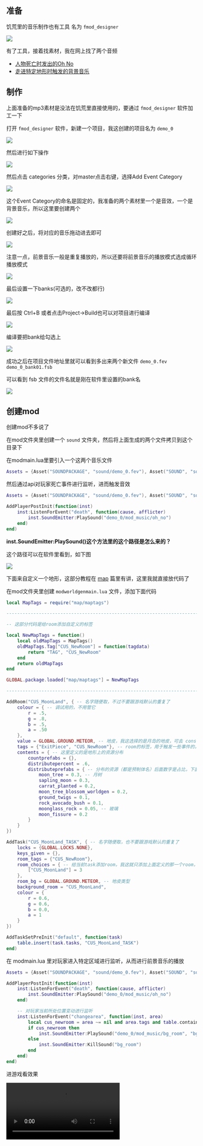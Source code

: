 ## 准备

饥荒里的音乐制作也有工具 名为 `fmod_designer`

![](images/20210731112322.png)

有了工具，接着找素材，我在网上找了两个音频

- [人物死亡时发出的Oh No](sound/oh_no.mp3)
- [走进特定地形时触发的背景音乐](sound/bg_room.mp3)

## 制作

上面准备的mp3素材是没法在饥荒里直接使用的，要通过 `fmod_designer` 软件加工一下

打开 `fmod_designer` 软件，新建一个项目，我这创建的项目名为 `demo_0`

![](images/20210731112839.png)

然后进行如下操作

![](images/20210731113253.png)

然后点击 categories 分类，对master点击右键，选择Add Event Category

![](images/20210731113334.png)

这个Event Category的命名是固定的，我准备的两个素材里一个是音效，一个是背景音乐，所以这里要创建两个

![](images/20210731113631.png)

创建好之后，将对应的音乐拖动进去即可

![](images/20210731113759.png)

注意一点，前景音乐一般是重复播放的，所以还要将前景音乐的播放模式选成循环播放模式

![](images/20210731115604.png)

最后设置一下banks(可选的，改不改都行)

![](images/20210731114059.png)

最后按 Ctrl+B 或者点击Project->Build也可以对项目进行编译

![](images/20210731114157.png)

编译要把bank给勾选上

![](images/20210731114249.png)

成功之后在项目文件地址里就可以看到多出来两个新文件 `demo_0.fev` `demo_0_bank01.fsb`

可以看到 fsb 文件的文件名就是刚在软件里设置的bank名

![](images/20210731114428.png)

## 创建mod

创建mod不多说了

在mod文件夹里创建一个 `sound` 文件夹，然后将上面生成的两个文件拷贝到这个目录下

在modmain.lua里要引入一个这两个音乐文件

```lua
Assets = {Asset("SOUNDPACKAGE", "sound/demo_0.fev"), Asset("SOUND", "sound/demo_0_bank01.fsb")}
```

然后通过api对玩家死亡事件进行监听，进而触发音效

```lua
Assets = {Asset("SOUNDPACKAGE", "sound/demo_0.fev"), Asset("SOUND", "sound/demo_0_bank01.fsb")}

AddPlayerPostInit(function(inst)
    inst:ListenForEvent("death", function(cause, afflicter)
        inst.SoundEmitter:PlaySound("demo_0/mod_music/oh_no")
    end)
end)
```

**inst.SoundEmitter:PlaySound()这个方法里的这个路径是怎么来的？**

这个路径可以在软件里看到，如下图

![](images/20210731115742.png)

下面来自定义一个地形，这部分教程在 [map](https://tomoya92.github.io/dstmod-tutorial/#/map) 篇里有讲，这里我就直接放代码了

在mod文件夹里创建 `modworldgenmain.lua` 文件，添加下面代码
```lua
local MapTags = require("map/maptags")

--------------------------------------------------------------------------------

-- 这部分代码是给room添加自定义的标签

local NewMapTags = function()
    local oldMapTags = MapTags()
    oldMapTags.Tag["CUS_NewRoom"] = function(tagdata)
        return "TAG", "CUS_NewRoom"
    end
    return oldMapTags
end

GLOBAL.package.loaded["map/maptags"] = NewMapTags

--------------------------------------------------------------------------------

AddRoom("CUS_MoonLand", { -- 名字随便取，不过不要跟游戏默认的重复了
    colour = { -- 调试用的，不用管它
        r = .5,
        g = .8,
        b = .5,
        a = .50
    },
    value = GLOBAL.GROUND.METEOR, -- 地皮，我这选择的是月岛的地皮，可去 constants.lua 文件里查看 GROUND 对象
    tags = {"ExitPiece", "CUS_NewRoom"}, -- room的标签，用于触发一些事件的，比如月岛地形走上去反转理智
    contents = { -- 这里定义的是地形上的资源分布
        countprefabs = {},
        distributepercent = .6,
        distributeprefabs = { -- 分布的资源（都是预制体名）后面数字是占比，下面添加的都是月岛上的实体
            moon_tree = 0.3, -- 月树
            sapling_moon = 0.3,
            carrat_planted = 0.2,
            moon_tree_blossom_worldgen = 0.2,
            ground_twigs = 0.1,
            rock_avocado_bush = 0.1,
            moonglass_rock = 0.05, -- 玻璃
            moon_fissure = 0.2
        }
    }
})

AddTask("CUS_MoonLand_TASK", { -- 名字随便取，也不要跟游戏默认的重复了
    locks = {GLOBAL.LOCKS.NONE},
    keys_given = {},
    room_tags = {"CUS_NewRoom"},
    room_choices = { -- 给当前task添加room，我这就只添加上面定义的那一个room，后面数字是节点数，节点数越大，地形就越大
        ["CUS_MoonLand"] = 3
    },
    room_bg = GLOBAL.GROUND.METEOR, -- 地皮类型
    background_room = "CUS_MoonLand",
    colour = {
        r = 0.6,
        g = 0.6,
        b = 0.0,
        a = 1
    }
})

AddTaskSetPreInit("default", function(task)
    table.insert(task.tasks, "CUS_MoonLand_TASK")
end)
```

在 modmain.lua 里对玩家进入特定区域进行监听，从而进行前景音乐的播放

```lua
Assets = {Asset("SOUNDPACKAGE", "sound/demo_0.fev"), Asset("SOUND", "sound/demo_0_bank01.fsb")}

AddPlayerPostInit(function(inst)
    inst:ListenForEvent("death", function(cause, afflicter)
        inst.SoundEmitter:PlaySound("demo_0/mod_music/oh_no")
    end)

    -- 对玩家当前所处位置变动进行监听
    inst:ListenForEvent("changearea", function(inst, area)
        local cus_newroom = area ~= nil and area.tags and table.contains(area.tags, "CUS_NewRoom") -- 判断玩家所在地形是否含有 CUS_NewRoom 标签
        if cus_newroom then
            inst.SoundEmitter:PlaySound("demo_0/mod_music/bg_room", "bg_room") -- 第二个参数是给当前音乐起个名字，用于停止这个音乐的播放的
        else
            inst.SoundEmitter:KillSound("bg_room")
        end
    end)
end)
```

进游戏看效果

<video src="video/1627701055547.mp4" control></video>
